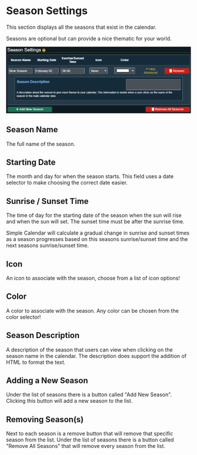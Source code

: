 # Season Settings

This section displays all the seasons that exist in the calendar.

Seasons are optional but can provide a nice thematic for your world.

![](../images/calendar-season.png)

## Season Name

The full name of the season.

## Starting Date

The month and day for when the season starts. This field uses a date selector to make choosing the correct date easier.

## Sunrise / Sunset Time

The time of day for the starting date of the season when the sun will rise and when the sun will set. The sunset time must be after the sunrise time.

Simple Calendar will calculate a gradual change in sunrise and sunset times as a season progresses based on this seasons sunrise/sunset time and the next seasons sunrise/sunset time.

## Icon

An icon to associate with the season, choose from a list of icon options!

## Color

A color to associate with the season. Any color can be chosen from the color selector!

## Season Description

A description of the season that users can view when clicking on the season name in the calendar. The description does support the addition of HTML to format the text.

## Adding a New Season

Under the list of seasons there is a button called "Add New Season". Clicking this button will add a new season to the list.

## Removing Season(s)

Next to each season is a remove button that will remove that specific season from the list. Under the list of seasons there is a button called "Remove All Seasons" that will remove every season from the list.
